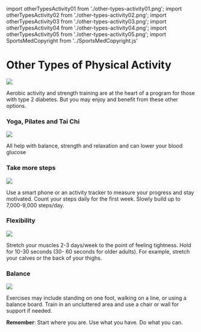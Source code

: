 import otherTypesActivity01 from './other-types-activity01.png';
import otherTypesActivity02 from './other-types-activity02.png';
import otherTypesActivity03 from './other-types-activity03.png';
import otherTypesActivity04 from './other-types-activity04.png';
import otherTypesActivity05 from './other-types-activity05.png';
import SportsMedCopyright from '../SportsMedCopyright.js'

<SportsMedCopyright />

# Other Types of Physical Activity

<img src={otherTypesActivity01} />

Aerobic activity and strength training are at the heart of a program for those with type 2 diabetes. But you may enjoy and benefit from these other options.

### Yoga, Pilates and Tai Chi

<img src={otherTypesActivity02} />

All help with balance, strength and relaxation and can lower your blood glucose

### Take more steps

<img src={otherTypesActivity03} />

Use a smart phone or an activity tracker to measure your progress and stay motivated. Count your steps daily for the first week. Slowly build up to 7,000-9,000 steps/day.

### Flexibility

<img src={otherTypesActivity04} />

Stretch your muscles 2-3 days/week to the point of feeling tightness. Hold for 10-30 seconds (30- 60 seconds for older adults). For example, stretch your calves or the back of your thighs.

### Balance

<img src={otherTypesActivity05} />

Exercises may include standing on one foot, walking on a line, or using a balance board. Train in an uncluttered area and use a chair or wall for support if needed.

**Remember**: Start where you are. Use what you have. Do what you can.
